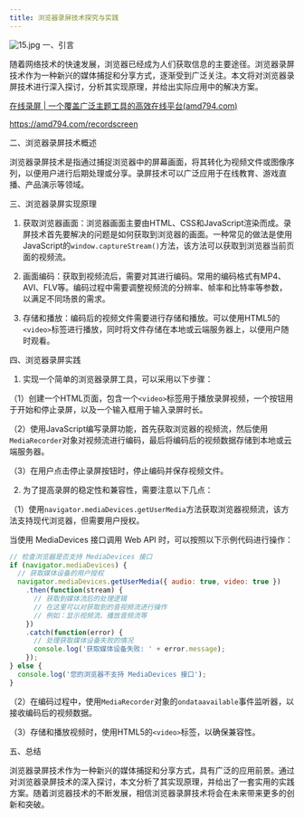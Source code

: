 ```yaml
---
title: 浏览器录屏技术探究与实践
---
```




![15.jpg](https://p3-juejin.byteimg.com/tos-cn-i-k3u1fbpfcp/87748480d68c48e5a9787ef96f050862~tplv-k3u1fbpfcp-jj-mark:0:0:0:0:q75.image#?w=1024&h=1024&s=95144&e=jpg&b=cebeb3)
一、引言

随着网络技术的快速发展，浏览器已经成为人们获取信息的主要途径。浏览器录屏技术作为一种新兴的媒体捕捉和分享方式，逐渐受到广泛关注。本文将对浏览器录屏技术进行深入探讨，分析其实现原理，并给出实际应用中的解决方案。

[在线录屏 | 一个覆盖广泛主题工具的高效在线平台(amd794.com)](https://amd794.com/recordscreen)

https://amd794.com/recordscreen

二、浏览器录屏技术概述

浏览器录屏技术是指通过捕捉浏览器中的屏幕画面，将其转化为视频文件或图像序列，以便用户进行后期处理或分享。录屏技术可以广泛应用于在线教育、游戏直播、产品演示等领域。

三、浏览器录屏实现原理

1. 获取浏览器画面：浏览器画面主要由HTML、CSS和JavaScript渲染而成。录屏技术首先要解决的问题是如何获取到浏览器的画面。一种常见的做法是使用JavaScript的`window.captureStream()`方法，该方法可以获取到浏览器当前页面的视频流。

2. 画面编码：获取到视频流后，需要对其进行编码。常用的编码格式有MP4、AVI、FLV等。编码过程中需要调整视频流的分辨率、帧率和比特率等参数，以满足不同场景的需求。

3. 存储和播放：编码后的视频文件需要进行存储和播放。可以使用HTML5的`<video>`标签进行播放，同时将文件存储在本地或云端服务器上，以便用户随时观看。

四、浏览器录屏实践

1. 实现一个简单的浏览器录屏工具，可以采用以下步骤：

（1）创建一个HTML页面，包含一个`<video>`标签用于播放录屏视频，一个按钮用于开始和停止录屏，以及一个输入框用于输入录屏时长。

（2）使用JavaScript编写录屏功能，首先获取浏览器的视频流，然后使用`MediaRecorder`对象对视频流进行编码，最后将编码后的视频数据存储到本地或云端服务器。

（3）在用户点击停止录屏按钮时，停止编码并保存视频文件。

2. 为了提高录屏的稳定性和兼容性，需要注意以下几点：

（1）使用`navigator.mediaDevices.getUserMedia`方法获取浏览器视频流，该方法支持现代浏览器，但需要用户授权。

当使用 MediaDevices 接口调用 Web API 时，可以按照以下示例代码进行操作：
```js
// 检查浏览器是否支持 MediaDevices 接口
if (navigator.mediaDevices) {
  // 获取媒体设备的用户授权
  navigator.mediaDevices.getUserMedia({ audio: true, video: true })
    .then(function(stream) {
      // 获取到媒体流后的处理逻辑
      // 在这里可以对获取到的音视频流进行操作
      // 例如：显示视频流、播放音频流等
    })
    .catch(function(error) {
      // 处理获取媒体设备失败的情况
      console.log('获取媒体设备失败: ' + error.message);
    });
} else {
  console.log('您的浏览器不支持 MediaDevices 接口');
}
```

（2）在编码过程中，使用`MediaRecorder`对象的`ondataavailable`事件监听器，以接收编码后的视频数据。

（3）存储和播放视频时，使用HTML5的`<video>`标签，以确保兼容性。

五、总结

浏览器录屏技术作为一种新兴的媒体捕捉和分享方式，具有广泛的应用前景。通过对浏览器录屏技术的深入探讨，本文分析了其实现原理，并给出了一套实用的实践方案。随着浏览器技术的不断发展，相信浏览器录屏技术将会在未来带来更多的创新和突破。
